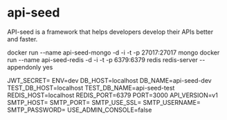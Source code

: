 # api-seed

API-seed is a framework that helps developers develop their APIs better and faster.

docker run --name api-seed-mongo -d -i -t -p 27017:27017 mongo
docker run --name api-seed-redis -d -i -t -p 6379:6379 redis redis-server --appendonly yes

JWT_SECRET=
ENV=dev
DB_HOST=localhost
DB_NAME=api-seed-dev
TEST_DB_HOST=localhost
TEST_DB_NAME=api-seed-test
REDIS_HOST=localhost
REDIS_PORT=6379
PORT=3000
API_VERSION=v1
SMTP_HOST=
SMTP_PORT=
SMTP_USE_SSL=
SMTP_USERNAME=
SMTP_PASSWORD=
USE_ADMIN_CONSOLE=false

